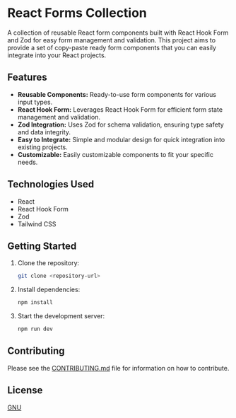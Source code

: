 # React Forms Collection

A collection of reusable React form components built with React Hook Form and Zod for easy form management and validation. This project aims to provide a set of copy-paste ready form components that you can easily integrate into your React projects.

## Features

-   **Reusable Components:** Ready-to-use form components for various input types.
-   **React Hook Form:** Leverages React Hook Form for efficient form state management and validation.
-   **Zod Integration:** Uses Zod for schema validation, ensuring type safety and data integrity.
-   **Easy to Integrate:** Simple and modular design for quick integration into existing projects.
-   **Customizable:** Easily customizable components to fit your specific needs.

## Technologies Used

-   React
-   React Hook Form
-   Zod
-   Tailwind CSS

## Getting Started

1.  Clone the repository:

    ```bash
    git clone <repository-url>
    ```

2.  Install dependencies:

    ```bash
    npm install
    ```

3.  Start the development server:

    ```bash
    npm run dev
    ```

## Contributing

Please see the [CONTRIBUTING.md](CONTRIBUTING.md) file for information on how to contribute.

## License

[GNU](LICENSE)

